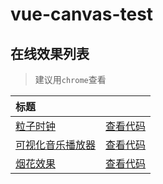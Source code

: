 # vue-canvas-test

## 在线效果列表
> 建议用`chrome`查看

[placeholder]:p

| 标题 |  |
| :-------- | :--------:|
| [粒子时钟](https://chenhebing.github.io/vue-canvas-test/dist/index.html#/cool-clock) | [查看代码](https://github.com/chenhebing/vue-canvas-test/blob/master/src/pages/CoolClock/index.vue) |
| [可视化音乐播放器](https://chenhebing.github.io/vue-canvas-test/dist/index.html#/music-player) | [查看代码](https://github.com/chenhebing/vue-canvas-test/blob/master/src/pages/MusicPlayer/index.vue) |
| [烟花效果](https://chenhebing.github.io/vue-canvas-test/dist/index.html#/firework) | [查看代码](https://github.com/chenhebing/vue-canvas-test/blob/master/src/pages/Firework/index.vue) |
[/placeholder]:p
